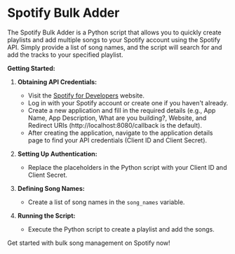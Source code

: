 # Spotify Bulk Adder

The Spotify Bulk Adder is a Python script that allows you to quickly create playlists and add multiple songs to your Spotify account using the Spotify API. Simply provide a list of song names, and the script will search for and add the tracks to your specified playlist.

**Getting Started:**

1. **Obtaining API Credentials:**
   - Visit the [Spotify for Developers](https://developer.spotify.com/) website.
   - Log in with your Spotify account or create one if you haven't already.
   - Create a new application and fill in the required details (e.g., App Name, App Description, What are you building?, Website, and Redirect URIs (http://localhost:8080/callback is the default).
   - After creating the application, navigate to the application details page to find your API credentials (Client ID and Client Secret).

2. **Setting Up Authentication:**
   - Replace the placeholders in the Python script with your Client ID and Client Secret.

3. **Defining Song Names:**
   - Create a list of song names in the `song_names` variable.

4. **Running the Script:**
   - Execute the Python script to create a playlist and add the songs.

Get started with bulk song management on Spotify now!
